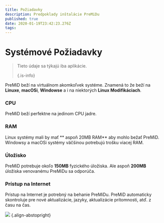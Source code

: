 ```yaml
---
title: Požiadavky
description: Predpoklady inštalácie PreMiDu
published: true
date: 2020-01-19T23:42:23.276Z
tags:
---
```


# Systémové Požiadavky

> Tieto údaje sa týkajú iba aplikácie. 
> 
> {.is-info}

PreMiD beží na virtuálnom akomkoľvek systéme. Znamená to že beží na **Linuxe**, **macOSi**, **Windowse** a i na niektorých **Linux Modifikáciach**.

### CPU
PreMiD beží perfektne na jedinom CPU jadre.

### RAM
Linux systémy mali by mať ** aspoň 20MB RAM** aby mohlo bežať PreMiD. Windowsy a macOSi systémy väčšinou potrebujú trošku viacej RAM.

### Úložisko
PreMiD potrebuje okoľo **150MB** fyzického úložiska. Ale aspoň **200MB** úložiska venovanému PreMiDu sa odporúča.

### Prístup na Internet
Prístup na Internet je potrebný na behanie PreMiDu. PreMiD automaticky skontroluje pre nové aktualizácie, jazyky, aktualizácie prítomnosti, atď. z času na čas.

![](https://a.icons8.com/ViUXyjOj/f4tFww/svg.svg) {.align-abstopright}